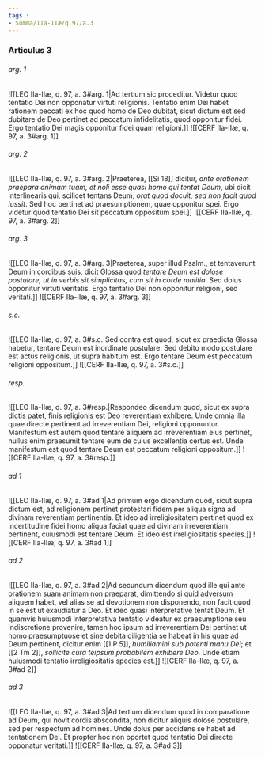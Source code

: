 ```yaml
---
tags : 
- Summa/IIa-IIæ/q.97/a.3
---
```


### Articulus 3

###### arg. 1
![[LEO IIa-IIæ, q. 97, a. 3#arg. 1|Ad tertium sic proceditur. Videtur quod tentatio Dei non opponatur virtuti religionis. Tentatio enim Dei habet rationem peccati ex hoc quod homo de Deo dubitat, sicut dictum est sed dubitare de Deo pertinet ad peccatum infidelitatis, quod opponitur fidei. Ergo tentatio Dei magis opponitur fidei quam religioni.]]
![[CERF IIa-IIæ, q. 97, a. 3#arg. 1]]

###### arg. 2
![[LEO IIa-IIæ, q. 97, a. 3#arg. 2|Praeterea, [[Si 18]] dicitur, *ante orationem praepara animam tuam, et noli esse quasi homo qui tentat Deum*, ubi dicit interlinearis qui, scilicet tentans Deum, *orat quod docuit, sed non facit quod iussit*. Sed hoc pertinet ad praesumptionem, quae opponitur spei. Ergo videtur quod tentatio Dei sit peccatum oppositum spei.]]
![[CERF IIa-IIæ, q. 97, a. 3#arg. 2]]

###### arg. 3
![[LEO IIa-IIæ, q. 97, a. 3#arg. 3|Praeterea, super illud Psalm., et tentaverunt Deum in cordibus suis, dicit Glossa quod *tentare Deum est dolose postulare, ut in verbis sit simplicitas, cum sit in corde malitia*. Sed dolus opponitur virtuti veritatis. Ergo tentatio Dei non opponitur religioni, sed veritati.]]
![[CERF IIa-IIæ, q. 97, a. 3#arg. 3]]

###### s.c.
![[LEO IIa-IIæ, q. 97, a. 3#s.c.|Sed contra est quod, sicut ex praedicta Glossa habetur, tentare Deum est inordinate postulare. Sed debito modo postulare est actus religionis, ut supra habitum est. Ergo tentare Deum est peccatum religioni oppositum.]]
![[CERF IIa-IIæ, q. 97, a. 3#s.c.]]

###### resp.
![[LEO IIa-IIæ, q. 97, a. 3#resp.|Respondeo dicendum quod, sicut ex supra dictis patet, finis religionis est Deo reverentiam exhibere. Unde omnia illa quae directe pertinent ad irreverentiam Dei, religioni opponuntur. Manifestum est autem quod tentare aliquem ad irreverentiam eius pertinet, nullus enim praesumit tentare eum de cuius excellentia certus est. Unde manifestum est quod tentare Deum est peccatum religioni oppositum.]]
![[CERF IIa-IIæ, q. 97, a. 3#resp.]]

###### ad 1
![[LEO IIa-IIæ, q. 97, a. 3#ad 1|Ad primum ergo dicendum quod, sicut supra dictum est, ad religionem pertinet protestari fidem per aliqua signa ad divinam reverentiam pertinentia. Et ideo ad irreligiositatem pertinet quod ex incertitudine fidei homo aliqua faciat quae ad divinam irreverentiam pertinent, cuiusmodi est tentare Deum. Et ideo est irreligiositatis species.]]
![[CERF IIa-IIæ, q. 97, a. 3#ad 1]]

###### ad 2
![[LEO IIa-IIæ, q. 97, a. 3#ad 2|Ad secundum dicendum quod ille qui ante orationem suam animam non praeparat, dimittendo si quid adversum aliquem habet, vel alias se ad devotionem non disponendo, non facit quod in se est ut exaudiatur a Deo. Et ideo quasi interpretative tentat Deum. Et quamvis huiusmodi interpretativa tentatio videatur ex praesumptione seu indiscretione provenire, tamen hoc ipsum ad irreverentiam Dei pertinet ut homo praesumptuose et sine debita diligentia se habeat in his quae ad Deum pertinent, dicitur enim [[1 P 5]], *humiliamini sub potenti manu Dei*; et [[2 Tm 2]], *sollicite cura teipsum probabilem exhibere Deo*. Unde etiam huiusmodi tentatio irreligiositatis species est.]]
![[CERF IIa-IIæ, q. 97, a. 3#ad 2]]

###### ad 3
![[LEO IIa-IIæ, q. 97, a. 3#ad 3|Ad tertium dicendum quod in comparatione ad Deum, qui novit cordis abscondita, non dicitur aliquis dolose postulare, sed per respectum ad homines. Unde dolus per accidens se habet ad tentationem Dei. Et propter hoc non oportet quod tentatio Dei directe opponatur veritati.]]
![[CERF IIa-IIæ, q. 97, a. 3#ad 3]]

